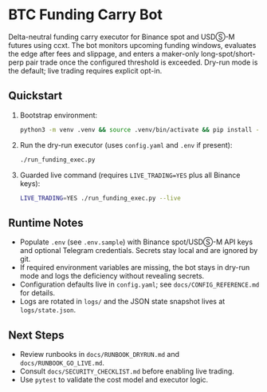 # BTC Funding Carry Bot

Delta-neutral funding carry executor for Binance spot and USDⓈ-M futures using ccxt. The bot monitors upcoming funding windows, evaluates the edge after fees and slippage, and enters a maker-only long-spot/short-perp pair trade once the configured threshold is exceeded. Dry-run mode is the default; live trading requires explicit opt-in.

## Quickstart

1. Bootstrap environment:
   ```bash
   python3 -m venv .venv && source .venv/bin/activate && pip install -r requirements.txt
   ```
2. Run the dry-run executor (uses `config.yaml` and `.env` if present):
   ```bash
   ./run_funding_exec.py
   ```
3. Guarded live command (requires `LIVE_TRADING=YES` plus all Binance keys):
   ```bash
   LIVE_TRADING=YES ./run_funding_exec.py --live
   ```

## Runtime Notes

- Populate `.env` (see `.env.sample`) with Binance spot/USDⓈ-M API keys and optional Telegram credentials. Secrets stay local and are ignored by git.
- If required environment variables are missing, the bot stays in dry-run mode and logs the deficiency without revealing secrets.
- Configuration defaults live in `config.yaml`; see `docs/CONFIG_REFERENCE.md` for details.
- Logs are rotated in `logs/` and the JSON state snapshot lives at `logs/state.json`.

## Next Steps

- Review runbooks in `docs/RUNBOOK_DRYRUN.md` and `docs/RUNBOOK_GO_LIVE.md`.
- Consult `docs/SECURITY_CHECKLIST.md` before enabling live trading.
- Use `pytest` to validate the cost model and executor logic.
